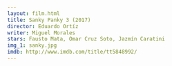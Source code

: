 ```yaml
---
layout: film.html
title: Sanky Panky 3 (2017)
director: Eduardo Ortíz
writer: Miguel Morales
stars: Fausto Mata, Omar Cruz Soto, Jazmín Caratini
img_1: sanky.jpg
imdb: http://www.imdb.com/title/tt5848992/
---
```

